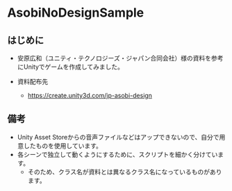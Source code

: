 # AsobiNoDesignSample

## はじめに

- 安原広和（ユニティ・テクノロジーズ・ジャパン合同会社）様の資料を参考にUnityでゲームを作成してみました。
- 資料配布先
  
  - https://create.unity3d.com/jp-asobi-design
  
    

## 備考

- Unity Asset Storeからの音声ファイルなどはアップできないので、自分で用意したものを使用しています。
- 各シーンで独立して動くようにするために、スクリプトを細かく分けています。
  - そのため、クラス名が資料とは異なるクラス名になっているものがあります。

